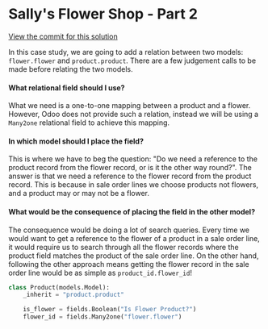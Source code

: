 # Sally's Flower Shop - Part 2

[View the commit for this solution](https://github.com/odoo-ps/psae-btco/commit/bfc90b73ec1030971c4b4350c8ae35f9284b3036)

In this case study, we are going to add a relation between two models: `flower.flower` and `product.product`. There are
a few judgement calls to be made before relating the two models.

#### What relational field should I use?

What we need is a one-to-one mapping between a product and a flower. However, Odoo does not provide such a relation,
instead we will be using a `Many2one` relational field to achieve this mapping.

#### In which model should I place the field?

This is where we have to beg the question: "Do we need a reference to the product record from the flower record, or is
it the other way round?". The answer is that we need a reference to the flower record from the product record. This is
because in sale order lines we choose products not flowers, and a product may or may not be a flower.

#### What would be the consequence of placing the field in the other model?

The consequence would be doing a lot of search queries. Every time we would want to get a reference to the flower of a
product in a sale order line, it would require us to search through all the flower records where the product field
matches the product of the sale order line. On the other hand, following the other approach means getting the flower
record in the sale order line would be as simple as `product_id.flower_id`!

```python
class Product(models.Model):
    _inherit = "product.product"

    is_flower = fields.Boolean("Is Flower Product?")
    flower_id = fields.Many2one("flower.flower")
```

<GitHubButton link="https://github.com/odoo-ps/psae-btco/blob/6adc65ac5398ed486c352d4f6dec770467a4f36e/flower_shop/models/product.py#L10"></GitHubButton>
